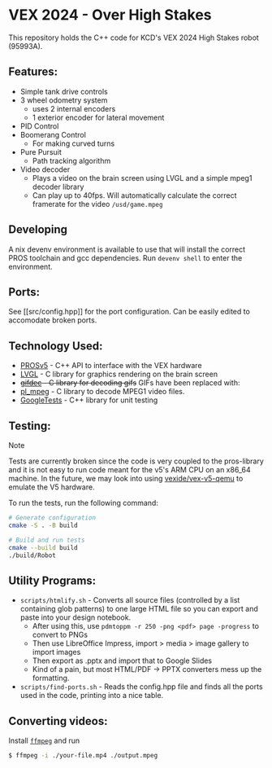 # VEX 2024 - Over High Stakes
This repository holds the C++ code for KCD's VEX 2024 High Stakes robot (95993A).

## Features:
- Simple tank drive controls
- 3 wheel odometry system
  - uses 2 internal encoders
  - 1 exterior encoder for lateral movement
- PID Control
- Boomerang Control
  - For making curved turns
- Pure Pursuit
  - Path tracking algorithm
- Video decoder
  - Plays a video on the brain screen using LVGL and a simple mpeg1 decoder library
  - Can play up to 40fps. Will automatically calculate the correct framerate for the video `/usd/game.mpeg`

## Developing

A nix devenv environment is available to use that will install the correct PROS toolchain and gcc dependencies. Run `devenv shell` to enter the environment.

## Ports:
See [[src/config.hpp]] for the port configuration. Can be easily edited to accomodate broken ports.

## Technology Used:
- [PROSv5](https://github.com/purduesigbots/pros) - C++ API to interface with the VEX hardware
- [LVGL](https://lvgl.io/) - C library for graphics rendering on the brain screen
- ~~[gifdec](https://github.com/lecram/gifdec) - C library for decoding gifs~~ GIFs have been replaced with:
- [pl_mpeg](https://github.com/phoboslab/pl_mpeg) - C library to decode MPEG1 video files.
- [GoogleTests](https://github.com/google/googletest) - C++ library for unit testing

## Testing:
> [!NOTE]
> Tests are currently broken since the code is very coupled to the pros-library and it is not easy to run code meant for the v5's ARM CPU on an x86_64 machine.
> In the future, we may look into using [vexide/vex-v5-qemu](<https://github.com/vexide/vex-v5-qemu>) to emulate the V5 hardware.

To run the tests, run the following command:
```sh
# Generate configuration
cmake -S . -B build

# Build and run tests
cmake --build build
./build/Robot
```

## Utility Programs:
- `scripts/htmlify.sh` - Converts all source files (controlled by a list containing glob patterns) to one large HTML file so you can export and paste into your design notebook.
  - After using this, use `pdmtoppm -r 250 -png <pdf> page -progress` to convert to PNGs
  - Then use LibreOffice Impress, import > media > image gallery to import images
  - Then export as .pptx and import that to Google Slides
  - Kind of a pain, but most HTML/PDF -> PPTX converters mess up the formatting.
- `scripts/find-ports.sh` - Reads the config.hpp file and finds all the ports used in the code, printing into a nice table.

## Converting videos:
Install [`ffmpeg`](https://ffmpeg.org/) and run
```sh
$ ffmpeg -i ./your-file.mp4 ./output.mpeg
```
